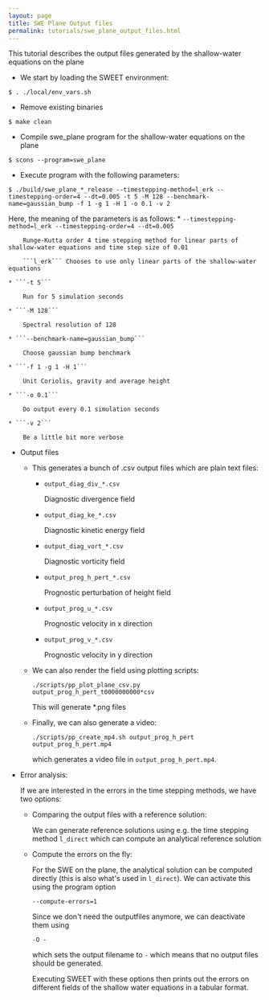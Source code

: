 ```yaml
---
layout: page
title: SWE Plane Output files
permalink: tutorials/swe_plane_output_files.html
---
```



This tutorial describes the output files generated by the shallow-water equations on the plane

* We start by loading the SWEET environment:
```
$ . ./local/env_vars.sh
```

* Remove existing binaries
```
$ make clean
```

* Compile swe_plane program for the shallow-water equations on the plane
```
$ scons --program=swe_plane
```

* Execute program with the following parameters:
```
$ ./build/swe_plane_*_release --timestepping-method=l_erk --timestepping-order=4 --dt=0.005 -t 5 -M 128 --benchmark-name=gaussian_bump -f 1 -g 1 -H 1 -o 0.1 -v 2
```
Here, the meaning of the parameters is as follows:
	* ```--timestepping-method=l_erk --timestepping-order=4 --dt=0.005```

		Runge-Kutta order 4 time stepping method for linear parts of shallow-water equations and time step size of 0.01

		```l_erk``` Chooses to use only linear parts of the shallow-water equations

	* ```-t 5```

		Run for 5 simulation seconds

	* ```-M 128```

		Spectral resolution of 128

	* ```--benchmark-name=gaussian_bump```

		Choose gaussian bump benchmark

	* ```-f 1 -g 1 -H 1```

		Unit Coriolis, gravity and average height

	* ```-o 0.1```

		Do output every 0.1 simulation seconds

	* ```-v 2```

		Be a little bit more verbose


* Output files

	* This generates a bunch of .csv output files which are plain text files:

		* ```output_diag_div_*.csv```

			Diagnostic divergence field

		* ```output_diag_ke_*.csv```

			Diagnostic kinetic energy field

		* ```output_diag_vort_*.csv```

			Diagnostic vorticity field

		* ```output_prog_h_pert_*.csv```

			Prognostic perturbation of height field

		* ```output_prog_u_*.csv```

			Prognostic velocity in x direction

		* ```output_prog_v_*.csv```

			Prognostic velocity in y direction

	* We can also render the field using plotting scripts:

		```
		./scripts/pp_plot_plane_csv.py output_prog_h_pert_t0000000000*csv
		```

		This will generate *.png files

	* Finally, we can also generate a video:

		```
		./scripts/pp_create_mp4.sh output_prog_h_pert output_prog_h_pert.mp4
		```

		which generates a video file in ```output_prog_h_pert.mp4```.

* Error analysis:

	If we are interested in the errors in the time stepping methods, we have two options:

	* Comparing the output files with a reference solution:
	
		We can generate reference solutions using e.g. the time stepping method ```l_direct``` which can compute an analytical reference solution

	* Compute the errors on the fly:

		For the SWE on the plane, the analytical solution can be computed directly (this is also what's used in ```l_direct```).
		We can activate this using the program option

		```--compute-errors=1```

		Since we don't need the outputfiles anymore, we can deactivate them using

		```-O -```

		which sets the output filename to ```-``` which means that no output files should be generated.

		Executing SWEET with these options then prints out the errors on different fields of the shallow water equations in a tabular format.
